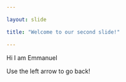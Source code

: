 ```yaml
---

layout: slide

title: "Welcome to our second slide!"

---
```


Hi I am Emmanuel

Use the left arrow to go back!

